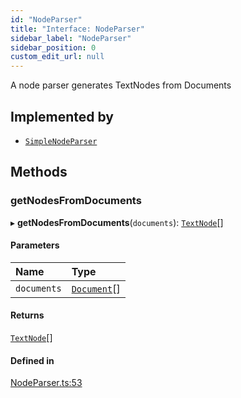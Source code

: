 ```yaml
---
id: "NodeParser"
title: "Interface: NodeParser"
sidebar_label: "NodeParser"
sidebar_position: 0
custom_edit_url: null
---
```


A node parser generates TextNodes from Documents

## Implemented by

- [`SimpleNodeParser`](../classes/SimpleNodeParser.md)

## Methods

### getNodesFromDocuments

▸ **getNodesFromDocuments**(`documents`): [`TextNode`](../classes/TextNode.md)[]

#### Parameters

| Name | Type |
| :------ | :------ |
| `documents` | [`Document`](../classes/Document.md)[] |

#### Returns

[`TextNode`](../classes/TextNode.md)[]

#### Defined in

[NodeParser.ts:53](https://github.com/run-llama/LlamaIndexTS/blob/35f3030/packages/core/src/NodeParser.ts#L53)
